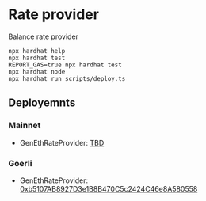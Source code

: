 # Rate provider

Balance rate provider

```shell
npx hardhat help
npx hardhat test
REPORT_GAS=true npx hardhat test
npx hardhat node
npx hardhat run scripts/deploy.ts
```

## Deployemnts

### Mainnet
* GenEthRateProvider: [TBD](https://etherscan.io/address/0x4dec37ba2750f4af8739fd6aceb829ea352d0bec)
  
### Goerli
* GenEthRateProvider: [0xb5107AB8927D3e1B8B470C5c2424C46e8A580558](https://goerli.etherscan.io/address/0xb5107AB8927D3e1B8B470C5c2424C46e8A580558)